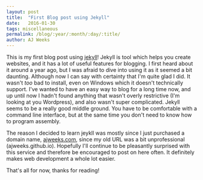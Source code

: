 ```yaml
---
layout: post
title:  "First Blog post using Jekyll"
date:   2016-01-30
tags: miscellaneous
permalink: /blog/:year/:month/:day/:title/
author: AJ Weeks
---
```


This is my first blog post using [jekyll](https://jekyllrb.com/)! Jekyll is tool which helps you create websites, and it has a lot of useful features for blogging. I first heard about it around a year ago, but I was afraid to dive into using it as it seemed a bit daunting. Although now I can say with certainty that I'm quite glad I did. It wasn't *too* bad to install, even on Windows which it doesn't technically support. I've wanted to have an easy way to blog for a long time now, and up until now I hadn't found anything that wasn't overly restrictive (I'm looking at you Wordpress), and also wasn't super complicated. Jekyll seems to be a really good middle ground. You have to be comfortable with a command line interface, but at the same time you don't need to know how to program assembly.

The reason I decided to learn jeykll was mostly since I just purchased a domain name, [ajweeks.com](http://ajweeks.com), since my old URL was a bit unprofessional (ajweeks.github.io). Hopefully I'll continue to be pleasantly surprised with this service and therefore be encouraged to post on here often. It definitely makes web development a whole lot easier.

That's all for now, thanks for reading!
